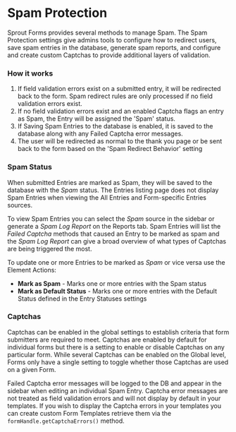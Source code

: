# Spam Protection

Sprout Forms provides several methods to manage Spam. The Spam Protection settings give admins tools to configure how to redirect users, save spam entries in the database, generate spam reports, and configure and create custom Captchas to provide additional layers of validation.

### How it works 

1. If field validation errors exist on a submitted entry, it will be redirected back to the form. Spam redirect rules are only processed if no field validation errors exist. 
2. If no field validation errors exist and an enabled Captcha flags an entry as Spam, the Entry will be assigned the 'Spam' status.
3. If Saving Spam Entries to the database is enabled, it is saved to the database along with any Failed Captcha error messages.
4. The user will be redirected as normal to the thank you page or be sent back to the form based on the 'Spam Redirect Behavior' setting 

### Spam Status

When submitted Entries are marked as Spam, they will be saved to the database with the _Spam_ status. The Entries listing page does not display Spam Entries when viewing the All Entries and Form-specific Entries sources.

To view Spam Entries you can select the _Spam_ source in the sidebar or generate a _Spam Log Report_ on the Reports tab. Spam Entries will list the _Failed Captcha_ methods that caused an Entry to be marked as spam and the _Spam Log Report_ can give a broad overview of what types of Captchas are being triggered the most.

To update one or more Entries to be marked as _Spam_ or vice versa use the Element Actions:

- **Mark as Spam** - Marks one or more entries with the Spam status
- **Mark as Default Status** - Marks one or more entries with the Default Status defined in the Entry Statuses settings

### Captchas

Captchas can be enabled in the global settings to establish criteria that form submitters are required to meet. Captchas are enabled by default for individual forms but there is a setting to enable or disable Captchas on any particular form. While several Captchas can be enabled on the Global level, Forms only have a single setting to toggle whether those Captchas are used on a given Form.

Failed Captcha error messages will be logged to the DB and appear in the sidebar when editing an individual Spam Entry. Captcha error messages are not treated as field validation errors and will not display by default in your templates. If you wish to display the Captcha errors in your templates you can create custom Form Templates retrieve them via the `formHandle.getCaptchaErrors()` method.